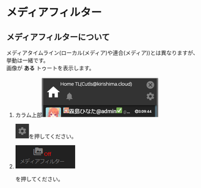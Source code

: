 # メディアフィルター

## メディアフィルターについて

メディアタイムライン\(ローカル\(メディア\)や連合\(メディア\)\)とは異なりますが、挙動は一緒です。  
画像が **ある** トゥートを表示します。

1. カラム上部![timeline4](https://raw.githubusercontent.com/cutls/TheDeskDocs/master/media/timeline4.png)  

   ![timeline8](https://raw.githubusercontent.com/cutls/TheDeskDocs/master/media/timeline8.png)を押してください。

2. ![timeline20](https://raw.githubusercontent.com/cutls/TheDeskDocs/master/media/timeline20.png)  

   を押してください。

